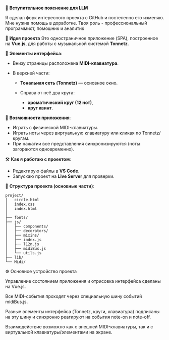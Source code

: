 

📄 **Вступительное пояснение для LLM**

Я сделал форк интересного проекта с GitHub и постепенно его изменяю. Мне нужна помощь в доработке. 
Твоя роль - профессиональный программист, помошник и аналитик

🔑 **Идея проекта**
Это одностраничное приложение (SPA), построенное на **Vue.js**, для работы с музыкальной системой **Tonnetz**.

🎹 **Элементы интерфейса**:

* Внизу страницы расположена **MIDI-клавиатура**.
* В верхней части:

  * **Тональная сеть (Tonnetz)** — основное окно.
  * Справа от неё два круга:

    * **хроматический круг (12 нот)**,
    * **круг квинт**.

🎵 **Возможности приложения**:

* Играть с физической MIDI-клавиатуры.
* Играть ноты через виртуальную клавиатуру или кликая по Tonnetz/кругам.
* При нажатии все представления синхронизируются (ноты загораются одновременно).

🛠 **Как я работаю с проектом**:

* Редактирую файлы в **VS Code**.
* Запускаю проект на **Live Server** для проверки.


📂 **Структура проекта (основные части)**:

```
project/
│   circle.html
│   index.css
│   index.html
│
├── fonts/
├── js/
│   ├── components/
│   ├── decorators/
│   ├── mixins/
│   ├── index.js
│   ├── l12n.js
│   ├── midiBus.js
│   └── utils.js
├── lib/
└── Midi/
```
⚙️ Основное устройство проекта

Управление состоянием приложения и отрисовка интерфейса сделаны на Vue.js.

Все MIDI-события проходят через специальную шину событий midiBus.js.

Разные элементы интерфейса (Tonnetz, круги, клавиатура) подписаны на эту шину и синхронно реагируют на события note-on и note-off.

Взаимодействие возможно как с внешней MIDI-клавиатуры, так и с виртуальной клавиатуры/элементами на экране.